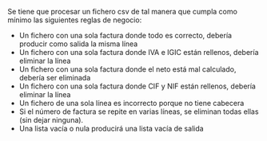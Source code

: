 Se tiene que procesar un fichero csv de tal manera que cumpla como mínimo las siguientes reglas de negocio:

- Un fichero con una sola factura donde todo es correcto, debería producir como salida la misma
línea
- Un fichero con una sola factura donde IVA e IGIC están rellenos, debería eliminar la línea
- Un fichero con una sola factura donde el neto está mal calculado, debería ser eliminada
- Un fichero con una sola factura donde CIF y NIF están rellenos, debería eliminar la línea
- Un fichero de una sola línea es incorrecto porque no tiene cabecera
- Si el número de factura se repite en varias líneas, se eliminan todas ellas (sin dejar ninguna).
- Una lista vacía o nula producirá una lista vacía de salida
